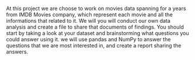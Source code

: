 At this project we are choose to work on movies data spanning for a years from IMDB Movies company,
which represent each movie and all the informations that related to it. 
We will you will conduct our own data analysis and create a file to share that documents of findings. You should start by taking a look at your dataset and brainstorming what questions you could answer using it. 
we will use pandas and NumPy to answer the questions that we are most interested in, and create a report sharing the answers.
